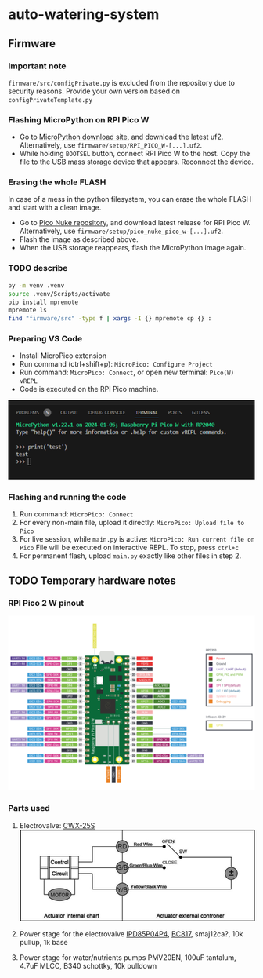 # auto-watering-system

## Firmware

### Important note

`firmware/src/configPrivate.py` is excluded from the repository due to security reasons. Provide your own version based on `configPrivateTemplate.py`

### Flashing MicroPython on RPI Pico W
- Go to [MicroPython download site](https://micropython.org/download/RPI_PICO_W/), and download the latest uf2. Alternatively, use `firmware/setup/RPI_PICO_W-[...].uf2`.
- While holding `BOOTSEL` button, connect RPI Pico W to the host. Copy the file to the USB mass storage device that appears. Reconnect the device.

### Erasing the whole FLASH
In case of a mess in the python filesystem, you can erase the whole FLASH and start with a clean image.
- Go to [Pico Nuke repository](https://github.com/polhenarejos/pico-nuke), and download latest release for RPI Pico W. Alternatively, use `firmware/setup/pico_nuke_pico_w-[...].uf2`.
- Flash the image as described above.
- When the USB storage reappears, flash the MicroPython image again.

### TODO describe

```bash
py -m venv .venv
source .venv/Scripts/activate
pip install mpremote
mpremote ls
find "firmware/src" -type f | xargs -I {} mpremote cp {} :
```

### Preparing VS Code
- Install MicroPico extension
- Run command (ctrl+shift+p): `MicroPico: Configure Project`
- Run command: `MicroPico: Connect`, or open new terminal: `Pico(W) vREPL`
- Code is executed on the RPI Pico machine.

![Setup preview](firmware/setup/setup.png)

### Flashing and running the code

1. Run command: `MicroPico: Connect`
2. For every non-main file, upload it directly: `MicroPico: Upload file to Pico`
3. For live session, while `main.py` is active: `MicroPico: Run current file on Pico`
File will be executed on interactive REPL. To stop, press `ctrl+c`
4. For permanent flash, upload `main.py` exactly like other files in step 2.

## TODO Temporary hardware notes

### RPI Pico 2 W pinout

![](hardware/pico2w-pinout.svg)

### Parts used

1. Electrovalve: [CWX-25S](https://www.motorisevanne.com/product/electric-actuator-valve)
![](hardware/CWX-25S-diagram.jpg)

2. Power stage for the electrovalve
[IPD85P04P4](https://www.infineon.com/dgdl/Infineon-IPD85P04P4_07-DS-v01_00-en.pdf?fileId=db3a30432f69f146012f782666e92ddd), [BC817](https://www.diodes.com/assets/Datasheets/ds11107.pdf), smaj12ca?, 10k pullup, 1k base

3. Power stage for water/nutrients pumps
PMV20EN, 100uF tantalum, 4.7uF MLCC, B340 schottky, 10k pulldown